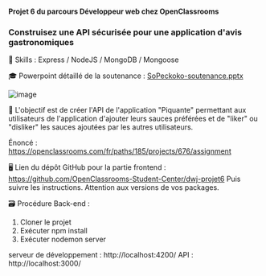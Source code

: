 #### Projet 6 du parcours Développeur web chez OpenClassrooms
### Construisez une API sécurisée pour une application d'avis gastronomiques

🔨 Skills : Express / NodeJS / MongoDB / Mongoose

🎓 Powerpoint détaillé de la soutenance : [SoPeckoko-soutenance.pptx](https://github.com/SebSnr/P6--SoPekocko/files/6967220/SoPeckoko-soutenance.pptx)

![image](https://user-images.githubusercontent.com/78140833/121019051-5e415700-c79f-11eb-91c3-161e621d4f4e.png)

🎯 L'objectif est de créer l'API de l'application "Piquante" permettant aux utilisateurs de l'application d'ajouter leurs sauces préférées et de "liker" ou "disliker" les sauces ajoutées par les autres utilisateurs.

 Énoncé : https://openclassrooms.com/fr/paths/185/projects/676/assignment

🖥️ Lien du dépôt GitHub pour la partie frontend : https://github.com/OpenClassrooms-Student-Center/dwj-projet6
Puis suivre les instructions. Attention aux versions de vos packages.

🗃️ Procédure Back-end :
  1. Cloner le projet
  2. Exécuter npm install
  3. Exécuter nodemon server 

serveur de développement : http://localhost:4200/
API : http://localhost:3000/
